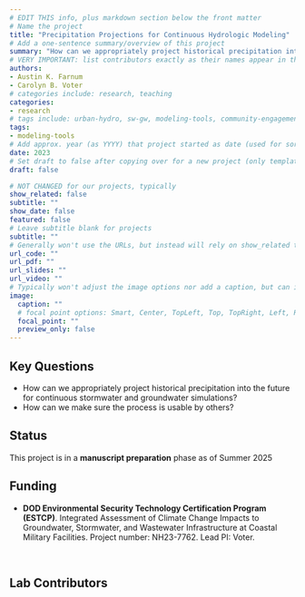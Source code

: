 ```yaml
---
# EDIT THIS info, plus markdown section below the front matter
# Name the project
title: "Precipitation Projections for Continuous Hydrologic Modeling"
# Add a one-sentence summary/overview of this project
summary: "How can we appropriately project historical precipitation into the future for continuous stormwater and groundwater simulations?"
# VERY IMPORTANT: list contributors exactly as their names appear in the person's Author page (e.g., Carolyn B. Voter, Rachel Zobel)
authors:
- Austin K. Farnum
- Carolyn B. Voter
# categories include: research, teaching
categories:
- research
# tags include: urban-hydro, sw-gw, modeling-tools, community-engagement
tags:
- modeling-tools
# Add approx. year (as YYYY) that project started as date (used for sorting)
date: 2023
# Set draft to false after copying over for a new project (only template/blank remains draft)
draft: false

# NOT CHANGED for our projects, typically
show_related: false
subtitle: ""
show_date: false
featured: false
# Leave subtitle blank for projects
subtitle: ""
# Generally won't use the URLs, but instead will rely on show_related true to display related publications and presentations. However, exceptions may occur (e.g., CSLS video).
url_code: ""
url_pdf: ""
url_slides: ""
url_video: ""
# Typically won't adjust the image options nor add a caption, but can if needed.
image:
  caption: ""
  # focal point options: Smart, Center, TopLeft, Top, TopRight, Left, Right, BottomLeft, Bottom, BottomRight
  focal_point: ""
  preview_only: false
---
```

## Key Questions
- How can we appropriately project historical precipitation into the future for continuous stormwater and groundwater simulations?
- How can we make sure the process is usable by others?

## Status
This project is in a **manuscript preparation** phase as of Summer 2025

## Funding
- **DOD Environmental Security Technology Certification Program (ESTCP)**. Integrated Assessment of Climate Change Impacts to Groundwater, Stormwater, and Wastewater Infrastructure at Coastal Military Facilities. Project number: NH23-7762. Lead PI: Voter. 

<br>

## Lab Contributors

